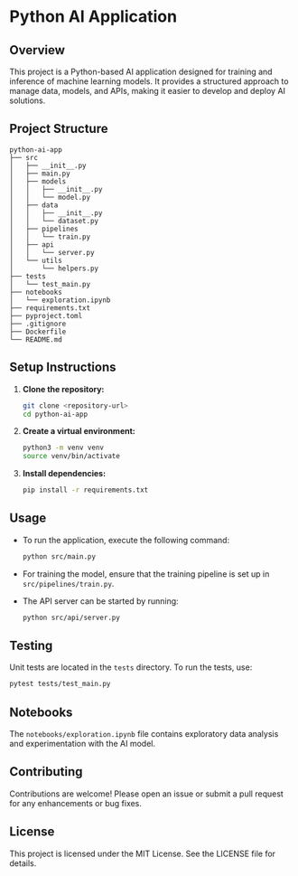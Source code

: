 # Python AI Application

## Overview
This project is a Python-based AI application designed for training and inference of machine learning models. It provides a structured approach to manage data, models, and APIs, making it easier to develop and deploy AI solutions.

## Project Structure
```
python-ai-app
├── src
│   ├── __init__.py
│   ├── main.py
│   ├── models
│   │   ├── __init__.py
│   │   └── model.py
│   ├── data
│   │   ├── __init__.py
│   │   └── dataset.py
│   ├── pipelines
│   │   └── train.py
│   ├── api
│   │   └── server.py
│   └── utils
│       └── helpers.py
├── tests
│   └── test_main.py
├── notebooks
│   └── exploration.ipynb
├── requirements.txt
├── pyproject.toml
├── .gitignore
├── Dockerfile
└── README.md
```

## Setup Instructions
1. **Clone the repository:**
   ```bash
   git clone <repository-url>
   cd python-ai-app
   ```

2. **Create a virtual environment:**
   ```bash
   python3 -m venv venv
   source venv/bin/activate
   ```

3. **Install dependencies:**
   ```bash
   pip install -r requirements.txt
   ```

## Usage
- To run the application, execute the following command:
  ```bash
  python src/main.py
  ```

- For training the model, ensure that the training pipeline is set up in `src/pipelines/train.py`.

- The API server can be started by running:
  ```bash
  python src/api/server.py
  ```

## Testing
Unit tests are located in the `tests` directory. To run the tests, use:
```bash
pytest tests/test_main.py
```

## Notebooks
The `notebooks/exploration.ipynb` file contains exploratory data analysis and experimentation with the AI model.

## Contributing
Contributions are welcome! Please open an issue or submit a pull request for any enhancements or bug fixes.

## License
This project is licensed under the MIT License. See the LICENSE file for details.